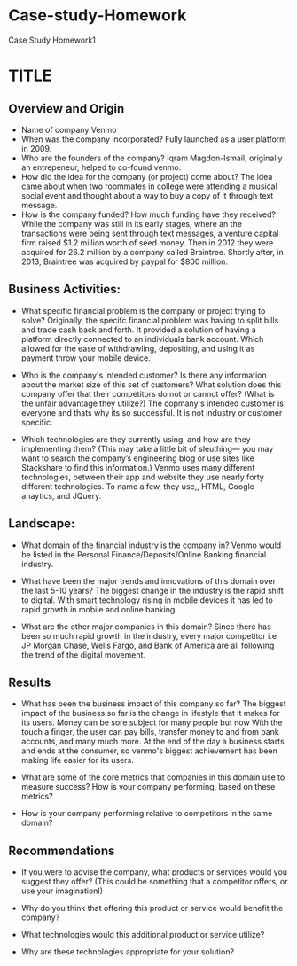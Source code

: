 # Case-study-Homework
Case Study Homework1
# TITLE

## Overview and Origin

* Name of company
Venmo
* When was the company incorporated?
Fully launched as a user platform in 2009.
* Who are the founders of the company?
Iqram Magdon-Ismail, originally an entrepeneur, helped to co-found venmo.
* How did the idea for the company (or project) come about?
The idea came about when two roommates in college were attending a musical social event and thought about a way to buy a copy of it through text message.
* How is the company funded? How much funding have they received?
While the company was still in its early stages, where an the transactions were being sent through text messages, a venture capital firm raised $1.2 million worth of seed money. Then in 2012 they were acquired for 26.2 million by a company called Braintree. Shortly after, in 2013, Braintree was acquired by paypal for $800 million.

## Business Activities:

* What specific financial problem is the company or project trying to solve?
Originally, the specifc financial problem was having to split bills and trade cash back and forth. It provided a solution of having a platform directly connected to an individuals bank account. Which allowed for the ease of withdrawling, depositing, and using it as payment throw your mobile device.

* Who is the company's intended customer?  Is there any information about the market size of this set of customers?
What solution does this company offer that their competitors do not or cannot offer? (What is the unfair advantage they utilize?)
The copmany's intended customer is everyone and thats why its so successful. It is not industry or customer specific.  

* Which technologies are they currently using, and how are they implementing them? (This may take a little bit of sleuthing–– you may want to search the company’s engineering blog or use sites like Stackshare to find this information.)
Venmo uses many different technologies, between their app and website they use nearly forty different technologies. To name a few, they use,, HTML, Google anaytics, and JQuery.


## Landscape:

* What domain of the financial industry is the company in?
Venmo would be listed in the Personal Finance/Deposits/Online Banking financial industry.

* What have been the major trends and innovations of this domain over the last 5-10 years?
The biggest change in the industry is the rapid shift to digital. With smart technology rising in mobile devices it has led to rapid growth in mobile and online banking.

* What are the other major companies in this domain?
Since there has been so much rapid growth in the industry, every major competitor i.e JP Morgan Chase, Wells Fargo, and Bank of America are all following the trend of the digital movement.

## Results

* What has been the business impact of this company so far?
The biggest impact of the business so far is the change in lifestyle that it makes for its users. Money can be sore subject for many people but now With the touch a finger, the user can pay bills, transfer money to and from bank accounts, and many much more. At the end of the day a business starts and ends at the consumer, so venmo's biggest achievement has been making life easier for its users.

* What are some of the core metrics that companies in this domain use to measure success? How is your company performing, based on these metrics?

* How is your company performing relative to competitors in the same domain?


## Recommendations

* If you were to advise the company, what products or services would you suggest they offer? (This could be something that a competitor offers, or use your imagination!)

* Why do you think that offering this product or service would benefit the company?

* What technologies would this additional product or service utilize?

* Why are these technologies appropriate for your solution?
